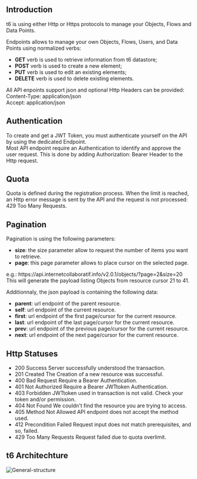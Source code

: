 <h2>Introduction</h2>
<p>
	t6 is using either Http or Https protocols to manage your Objects, Flows and Data Points.
</p>
<p>
	Endpoints allows to manage your own Objects, Flows, Users, and Data Points using normalized verbs:
</p>
<ul>
<li><strong class="type type__get">GET</strong> verb is used to retrieve information from t6 datastore;</li>
<li><strong class="type type__post">POST</strong> verb is used to create a new element;</li>
<li><strong class="type type__put">PUT</strong> verb is used to edit an existing elements;</li>
<li><strong class="type type__delete">DELETE</strong> verb is used to delete existing elements.</li>
</ul>
<p>
	All API enpoints support json and optional Http Headers can be provided:<br />
	<span class="label label-primary">Content-Type: application/json</span><br />
	<span class="label label-primary">Accept: application/json</span><br />
</p>

<h2>Authentication</h2>
<p>
	To create and get a JWT Token, you must authenticate yourself on the API by using the dedicated Endpoint.<br />
	Most API endpoint require an Authentication to identify and approve the user request. This is done by adding 
	<span class="label label-primary">Authorization: Bearer <JWTtoken></span> Header to the Http request.
</p>

<h2>Quota</h2>
<p>
	Quota is defined during the registration process. When the limit is reached, an Http error message is sent by the API and the request is not processed:
	<span class="label label-primary">429 Too Many Requests</span>.
</p>

<h2>Pagination</h2>
<p>
	Pagination is using the following parameters:
	<ul>
		<li><b>size</b>: the size parameter allow  to request the number of items you want to retrieve.</li>
		<li><b>page</b>: this page parameter allows to place cursor on the selected page.</li>
	</ul>
	e.g.: <span class="label label-primary">https://api.internetcollaboratif.info/v2.0.1/objects/?page=2&size=20</span><br />
	This will generate the payload listing Objects from resource cursor 21 to 41.
</p>
<p>
	Additionnaly, the json payload is containing the following data:
	<ul>
		<li><b>parent</b>: url endpoint of the parent resource.</li>
		<li><b>self</b>: url endpoint of the current resource.</li>
		<li><b>first</b>: url endpoint of the first page/cursor for the current resource.</li>
		<li><b>last</b>: url endpoint of the last page/cursor for the current resource.</li>
		<li><b>prev</b>: url endpoint of the previous page/cursor for the current resource.</li>
		<li><b>next</b>: url endpoint of the next page/cursor for the current resource.</li>
	</ul>
</p>

<h2>Http Statuses</h2>
<p>
	<ul>
		<li><span class="type label label-primary">200 Success</span> Server successfully understood the transaction.</li>
    	<li><span class="type label label-primary">201 Created</span> The Creation of a new resource was successful.</li>
    	<li><span class="type label label-primary">400 Bad Request</span> Require a Bearer Authentication.</li>
    	<li><span class="type label label-primary">401 Not Authorized</span> Require a Bearer JWTtoken Authentication.</li>
    	<li><span class="type label label-primary">403 Forbidden</span> JWTtoken used in transaction is not valid. Check your token and/or permission.</li>
    	<li><span class="type label label-primary">404 Not Found</span> We couldn't find the resource you are trying to access.</li>
    	<li><span class="type label label-primary">405 Method Not Allowed</span> API endpoint does not accept the method used.</li>
    	<li><span class="type label label-primary">412 Precondition Failed</span> Request input does not match prerequisites, and so, failed.</li>
    	<li><span class="type label label-primary">429 Too Many Requests</span> Request failed due to quota overlimit.</li>
    </ul>
</p>

<h2>t6 Architechture</h2>
<p>
	<img src="https://raw.githubusercontent.com/mathcoll/t6/master/docs/t6-General-structure.png" class="img-responsive center-block" alt="General-structure"/>
</p>